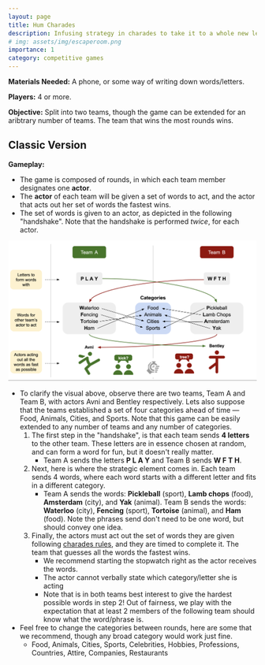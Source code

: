 ```yaml
---
layout: page
title: Hum Charades
description: Infusing strategy in charades to take it to a whole new level
# img: assets/img/escaperoom.png
importance: 1
category: competitive games
---
```


**Materials Needed:** A phone, or some way of writing down words/letters.

**Players:** 4 or more.

**Objective:** Split into two teams, though the game can be extended for an aribtrary number of teams. The team that wins the most rounds wins.

## Classic Version
**Gameplay:**
- The game is composed of rounds, in which each team member designates one **actor**. 
- The **actor** of each team will be given a set of words to act, and the actor that acts out her set of words the fastest wins.
- The set of words is given to an actor, as depicted in the following "handshake".  Note that the handshake is performed *twice*, for each actor.

<img src="/assets/img/handshake.png" alt="handshake" width="800"/>

- To clarify the visual above, observe there are two teams, Team A and Team B, with actors Avni and Bentley respectively. Lets also suppose that the teams established a set of four categories ahead of time — Food, Animals, Cities, and Sports. Note that this game can be easily extended to any number of teams and any number of categories.
    1. The first step in the "handshake", is that each team sends **4 letters** to the other team. These letters are in essence chosen at random, and can form a word for fun, but it doesn't really matter.
        - Team A sends the letters **P L A Y** and Team B sends **W F T H**.
    2. Next, here is where the strategic element comes in. Each team sends 4 words, where each word starts with a different letter and fits in a different category. 
        - Team A sends the words: **Pickleball** (sport), **Lamb chops** (food), **Amsterdam** (city), and **Yak** (animal). Team B sends the words: **Waterloo** (city), **Fencing** (sport), **Tortoise** (animal), and **Ham** (food). Note the phrases send don't need to be one word, but should convey one idea. 
    3. Finally, the actors must act out the set of words they are given following [charades rules](https://www.cs.umd.edu/users/nau/misc/charades.html), and they are timed to complete it. The team that guesses all the words the fastest wins. 
        - We recommend starting the stopwatch right as the actor receives the words.
        - The actor cannot verbally state which category/letter she is acting
        - Note that is in both teams best interest to give the hardest possible words in step 2! Out of fairness, we play with the expectation that at least 2 members of the following team should know what the word/phrase is.
- Feel free to change the categories between rounds, here are some that we recommend, though any broad category would work just fine.
    - Food, Animals, Cities, Sports, Celebrities, Hobbies, Professions, Countries, Attire, Companies, Restaurants

<!-- ## Scattergories Version
- The scattergories version works very similarly to the above, but the handshake differs:  -->